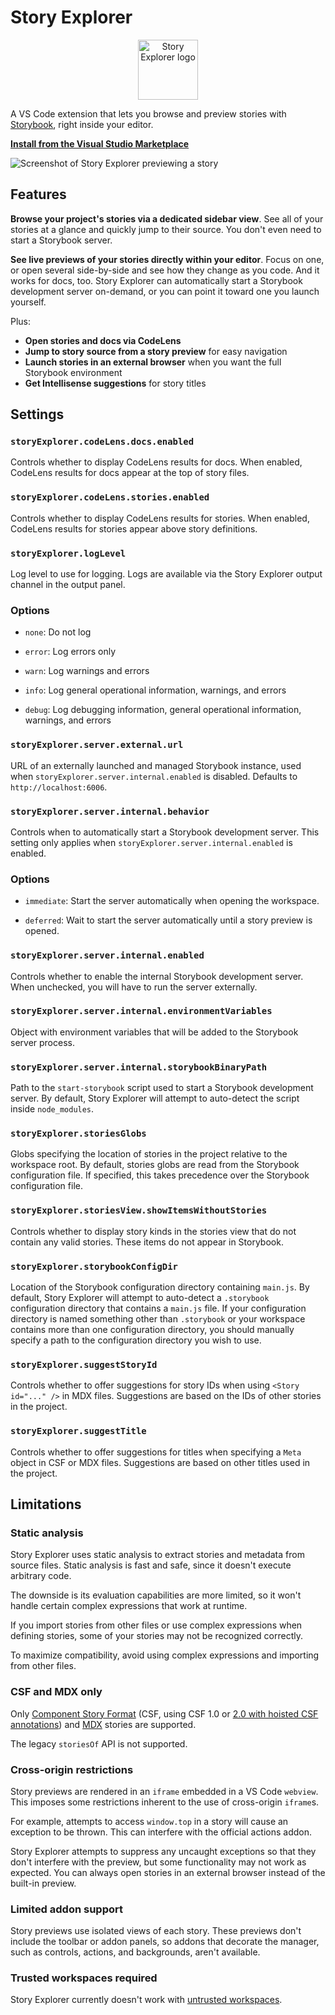 # Story Explorer

<p align="center">
  <img alt="Story Explorer logo" height="96" width="96" src="icon.png" />
</p>

A VS Code extension that lets you browse and preview stories with [Storybook](https://storybook.js.org), right inside your editor.

**[Install from the Visual Studio Marketplace](https://marketplace.visualstudio.com/items?itemName=joshbolduc.story-explorer)**

![Screenshot of Story Explorer previewing a story](images/screenshot.png)

## Features

**Browse your project's stories via a dedicated sidebar view**. See all of your stories at a glance and quickly jump to their source. You don't even need to start a Storybook server.

**See live previews of your stories directly within your editor**. Focus on one, or open several side-by-side and see how they change as you code. And it works for docs, too. Story Explorer can automatically start a Storybook development server on-demand, or you can point it toward one you launch yourself.

Plus:

- **Open stories and docs via CodeLens**
- **Jump to story source from a story preview** for easy navigation
- **Launch stories in an external browser** when you want the full Storybook environment
- **Get Intellisense suggestions** for story titles

## Settings

### `storyExplorer.codeLens.docs.enabled`

Controls whether to display CodeLens results for docs. When enabled, CodeLens results for docs appear at the top of story files.

### `storyExplorer.codeLens.stories.enabled`

Controls whether to display CodeLens results for stories. When enabled, CodeLens results for stories appear above story definitions.

### `storyExplorer.logLevel`

Log level to use for logging. Logs are available via the Story Explorer output channel in the output panel.

### Options

- `none`: Do not log

- `error`: Log errors only

- `warn`: Log warnings and errors

- `info`: Log general operational information, warnings, and errors

- `debug`: Log debugging information, general operational information, warnings, and errors

### `storyExplorer.server.external.url`

URL of an externally launched and managed Storybook instance, used when `storyExplorer.server.internal.enabled` is disabled. Defaults to `http://localhost:6006`.

### `storyExplorer.server.internal.behavior`

Controls when to automatically start a Storybook development server. This setting only applies when `storyExplorer.server.internal.enabled` is enabled.

### Options

- `immediate`: Start the server automatically when opening the workspace.

- `deferred`: Wait to start the server automatically until a story preview is opened.

### `storyExplorer.server.internal.enabled`

Controls whether to enable the internal Storybook development server. When unchecked, you will have to run the server externally.

### `storyExplorer.server.internal.environmentVariables`

Object with environment variables that will be added to the Storybook server process.

### `storyExplorer.server.internal.storybookBinaryPath`

Path to the `start-storybook` script used to start a Storybook development server. By default, Story Explorer will attempt to auto-detect the script inside `node_modules`.

### `storyExplorer.storiesGlobs`

Globs specifying the location of stories in the project relative to the workspace root. By default, stories globs are read from the Storybook configuration file. If specified, this takes precedence over the Storybook configuration file.

### `storyExplorer.storiesView.showItemsWithoutStories`

Controls whether to display story kinds in the stories view that do not contain any valid stories. These items do not appear in Storybook.

### `storyExplorer.storybookConfigDir`

Location of the Storybook configuration directory containing `main.js`. By default, Story Explorer will attempt to auto-detect a `.storybook` configuration directory that contains a `main.js` file. If your configuration directory is named something other than `.storybook` or your workspace contains more than one configuration directory, you should manually specify a path to the configuration directory you wish to use.

### `storyExplorer.suggestStoryId`

Controls whether to offer suggestions for story IDs when using `<Story id="..." />` in MDX files. Suggestions are based on the IDs of other stories in the project.

### `storyExplorer.suggestTitle`

Controls whether to offer suggestions for titles when specifying a `Meta` object in CSF or MDX files. Suggestions are based on other titles used in the project.

## Limitations

### Static analysis

Story Explorer uses static analysis to extract stories and metadata from source files. Static analysis is fast and safe, since it doesn't execute arbitrary code.

The downside is its evaluation capabilities are more limited, so it won't handle certain complex expressions that work at runtime.

If you import stories from other files or use complex expressions when defining stories, some of your stories may not be recognized correctly.

To maximize compatibility, avoid using complex expressions and importing from other files.

### CSF and MDX only

Only [Component Story Format](https://storybook.js.org/docs/react/api/csf) (CSF, using CSF 1.0 or [2.0 with hoisted CSF annotations](https://github.com/storybookjs/storybook/blob/next/MIGRATION.md#hoisted-csf-annotations)) and [MDX](https://storybook.js.org/docs/react/api/mdx) stories are supported.

The legacy `storiesOf` API is not supported.

### Cross-origin restrictions

Story previews are rendered in an `iframe` embedded in a VS Code `webview`. This imposes some restrictions inherent to the use of cross-origin `iframe`s.

For example, attempts to access `window.top` in a story will cause an exception to be thrown. This can interfere with the official actions addon.

Story Explorer attempts to suppress any uncaught exceptions so that they don't interfere with the preview, but some functionality may not work as expected. You can always open stories in an external browser instead of the built-in preview.

### Limited addon support

Story previews use isolated views of each story. These previews don't include the toolbar or addon panels, so addons that decorate the manager, such as controls, actions, and backgrounds, aren't available.

### Trusted workspaces required

Story Explorer currently doesn't work with [untrusted workspaces](https://github.com/microsoft/vscode/issues/106488).
